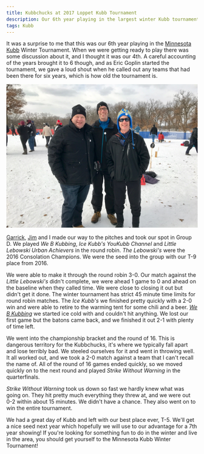 ```yaml
---
title: Kubbchucks at 2017 Loppet Kubb Tournament
description: Our 6th year playing in the largest winter Kubb tournament in the world!
tags: Kubb
---
```


It was a surprise to me that this was our 6th year playing in the [Minnesota Kubb][mnkubb] Winter Tournament. When we were getting ready to play there was some discussion about it, and I thought it was our 4th. A careful accounting of the years brought it to 6 though, and as Eric Goplin started the tournament, we gave a loud shout when he called out any teams that had been there for six years, which is how old the tournament is.

![Kubbchucks at Minnesota Kubb 2017 Tournament](/assets/posts/2017/Kubbchucks-MN-Kubb-2017.jpg)

[Garrick][g], [Jim][j] and I made our way to the pitches and took our spot in Group D. We played *We B Kubbing*, *Ice Kubb's YouKubb Channel* and *Little Lebowski Urban Achievers* in the round robin. *The Lebowski's* were the 2016 Consolation Champions. We were the seed into the group with our T-9 place from 2016.

We were able to make it through the round robin 3-0. Our match against the *Little Lebowski's* didn't complete, we were ahead 1 game to 0 and ahead on the baseline when they called time. We were close to closing it out but didn't get it done. The winter tournament has strict 45 minute time limits for round robin matches. The *Ice Kubb's* we finished pretty quickly with a 2-0 win and were able to retire to the warming tent for some chili and a beer. *[We B Kubbing](https://twitter.com/PreeInMiniApple/status/828048713838903296)* we started ice cold with and couldn't hit anything. We lost our first game but the batons came back, and we finished it out 2-1 with plenty of time left.

We went into the championship bracket and the round of 16. This is dangerous territory for the Kubbchucks, it's where we typically fall apart and lose terribly bad. We steeled ourselves for it and went in throwing well. It all worked out, and we took a 2-0 match against a team that I can't recall the name of. All of the round of 16 games ended quickly, so we moved quickly on to the next round and played *Strike Without Warning* in the quarterfinals.

*Strike Without Warning* took us down so fast we hardly knew what was going on. They hit pretty much everything they threw at, and we were out 0-2 within about 15 minutes. We didn't have a chance. They also went on to win the entire tournament. 

We had a great day of Kubb and left with our best place ever, T-5. We'll get a nice seed next year which hopefully we will use to our advantage for a 7th year showing! If you're looking for something fun to do in the winter and live in the area, you should get yourself to the Minnesota Kubb Winter Tournament!

[mnkubb]: http://minnesotakubb.com/
[g]: https://garrickvanburen.com
[j]: https://jimbernard.net